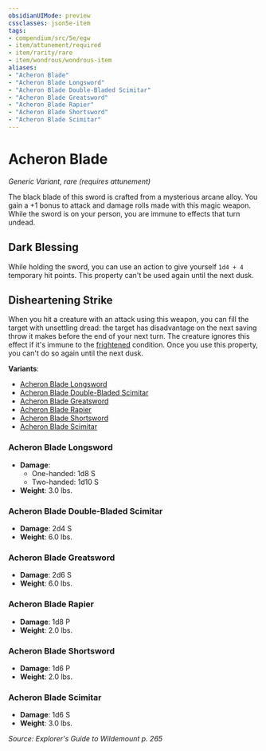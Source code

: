 ```yaml
---
obsidianUIMode: preview
cssclasses: json5e-item
tags:
- compendium/src/5e/egw
- item/attunement/required
- item/rarity/rare
- item/wondrous/wondrous-item
aliases: 
- "Acheron Blade"
- "Acheron Blade Longsword"
- "Acheron Blade Double-Bladed Scimitar"
- "Acheron Blade Greatsword"
- "Acheron Blade Rapier"
- "Acheron Blade Shortsword"
- "Acheron Blade Scimitar"
---
```

# Acheron Blade
*Generic Variant, rare (requires attunement)*  


The black blade of this sword is crafted from a mysterious arcane alloy. You gain a +1 bonus to attack and damage rolls made with this magic weapon. While the sword is on your person, you are immune to effects that turn undead.

## Dark Blessing

While holding the sword, you can use an action to give yourself `1d4 + 4` temporary hit points. This property can't be used again until the next dusk.

## Disheartening Strike

When you hit a creature with an attack using this weapon, you can fill the target with unsettling dread: the target has disadvantage on the next saving throw it makes before the end of your next turn. The creature ignores this effect if it's immune to the [frightened](/Systems/5e/rules/conditions.md#frightened) condition. Once you use this property, you can't do so again until the next dusk.

**Variants**:
- [Acheron Blade Longsword](#Acheron%20Blade%20Longsword)
- [Acheron Blade Double-Bladed Scimitar](#Acheron%20Blade%20Double-Bladed%20Scimitar)
- [Acheron Blade Greatsword](#Acheron%20Blade%20Greatsword)
- [Acheron Blade Rapier](#Acheron%20Blade%20Rapier)
- [Acheron Blade Shortsword](#Acheron%20Blade%20Shortsword)
- [Acheron Blade Scimitar](#Acheron%20Blade%20Scimitar)

### Acheron Blade Longsword

- **Damage**:
  - One-handed: 1d8 S
  - Two-handed: 1d10 S
- **Weight**: 3.0 lbs.

### Acheron Blade Double-Bladed Scimitar

- **Damage**: 2d4 S
- **Weight**: 6.0 lbs.

### Acheron Blade Greatsword

- **Damage**: 2d6 S
- **Weight**: 6.0 lbs.

### Acheron Blade Rapier

- **Damage**: 1d8 P
- **Weight**: 2.0 lbs.

### Acheron Blade Shortsword

- **Damage**: 1d6 P
- **Weight**: 2.0 lbs.

### Acheron Blade Scimitar

- **Damage**: 1d6 S
- **Weight**: 3.0 lbs.


*Source: Explorer's Guide to Wildemount p. 265*